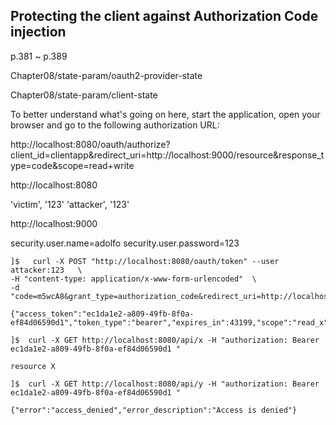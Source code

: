 ## Protecting the client against Authorization Code injection

p.381 ~ p.389

Chapter08/state-param/oauth2-provider-state

Chapter08/state-param/client-state

To better understand what's going on here, start the application, open your browser and go to the following authorization URL:

http://localhost:8080/oauth/authorize?client_id=clientapp&redirect_uri=http://localhost:9000/resource&response_type=code&scope=read+write


http://localhost:8080

'victim', '123'
'attacker', '123'

http://localhost:9000

security.user.name=adolfo
security.user.password=123


```
]$   curl -X POST "http://localhost:8080/oauth/token" --user attacker:123   \
-H "content-type: application/x-www-form-urlencoded"  \
-d  "code=m5wcA8&grant_type=authorization_code&redirect_uri=http://localhost:9000/resource&response_type=code&scope=read+write"

{"access_token":"ec1da1e2-a809-49fb-8f0a-ef84d06590d1","token_type":"bearer","expires_in":43199,"scope":"read_x"}

]$  curl -X GET http://localhost:8080/api/x -H "authorization: Bearer ec1da1e2-a809-49fb-8f0a-ef84d06590d1 "

resource X

]$  curl -X GET http://localhost:8080/api/y -H "authorization: Bearer ec1da1e2-a809-49fb-8f0a-ef84d06590d1 "

{"error":"access_denied","error_description":"Access is denied"}


```
